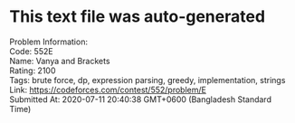 # This text file was auto-generated  
  
Problem Information:  
Code: 552E  
Name: Vanya and Brackets  
Rating: 2100  
Tags: brute force, dp, expression parsing, greedy, implementation, strings  
Link: https://codeforces.com/contest/552/problem/E  
Submitted At: 2020-07-11 20:40:38 GMT+0600 (Bangladesh Standard Time)  
